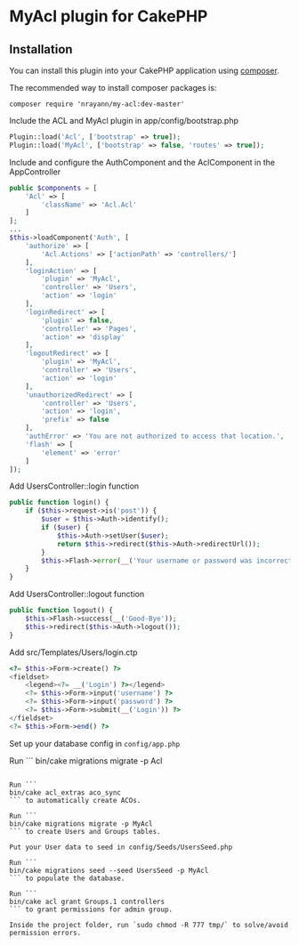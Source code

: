 # MyAcl plugin for CakePHP

## Installation

You can install this plugin into your CakePHP application using [composer](http://getcomposer.org).

The recommended way to install composer packages is:

```
composer require 'nrayann/my-acl:dev-master'
```

Include the ACL and MyAcl plugin in app/config/bootstrap.php
```php
Plugin::load('Acl', ['bootstrap' => true]);
Plugin::load('MyAcl', ['bootstrap' => false, 'routes' => true]);
```
Include and configure the AuthComponent and the AclComponent in the AppController
```php
public $components = [
    'Acl' => [
        'className' => 'Acl.Acl'
    ]
];
...
$this->loadComponent('Auth', [
    'authorize' => [
        'Acl.Actions' => ['actionPath' => 'controllers/']
    ],
    'loginAction' => [
        'plugin' => 'MyAcl',
        'controller' => 'Users',
        'action' => 'login'
    ],
    'loginRedirect' => [
        'plugin' => false,
        'controller' => 'Pages',
        'action' => 'display'
    ],
    'logoutRedirect' => [
        'plugin' => 'MyAcl',
        'controller' => 'Users',
        'action' => 'login'
    ],
    'unauthorizedRedirect' => [
        'controller' => 'Users',
        'action' => 'login',
        'prefix' => false
    ],
    'authError' => 'You are not authorized to access that location.',
    'flash' => [
        'element' => 'error'
    ]
]);
```

Add UsersController::login function
```php
public function login() {
    if ($this->request->is('post')) {
        $user = $this->Auth->identify();
        if ($user) {
            $this->Auth->setUser($user);
            return $this->redirect($this->Auth->redirectUrl());
        }
        $this->Flash->error(__('Your username or password was incorrect.'));
    }
}
```

Add UsersController::logout function
```php
public function logout() {
    $this->Flash->success(__('Good-Bye'));
    $this->redirect($this->Auth->logout());
}
```

Add src/Templates/Users/login.ctp
```php
<?= $this->Form->create() ?>
<fieldset>
    <legend><?= __('Login') ?></legend>
    <?= $this->Form->input('username') ?>
    <?= $this->Form->input('password') ?>
    <?= $this->Form->submit(__('Login')) ?>
</fieldset>
<?= $this->Form->end() ?>
```


Set up your database config in `config/app.php`

Run ```
bin/cake migrations migrate -p Acl
``` to create acl tables.

Run ```
bin/cake acl_extras aco_sync
``` to automatically create ACOs.

Run ```
bin/cake migrations migrate -p MyAcl
``` to create Users and Groups tables.

Put your User data to seed in config/Seeds/UsersSeed.php

Run ```
bin/cake migrations seed --seed UsersSeed -p MyAcl
``` to populate the database.

Run ```
bin/cake acl grant Groups.1 controllers
``` to grant permissions for admin group.

Inside the project folder, run `sudo chmod -R 777 tmp/` to solve/avoid permission errors.
